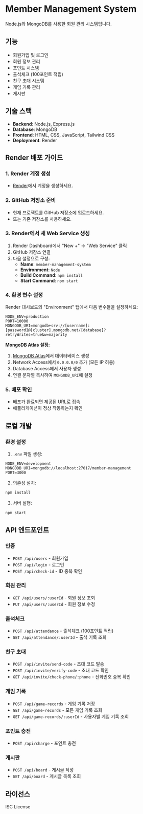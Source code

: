 # Member Management System

Node.js와 MongoDB를 사용한 회원 관리 시스템입니다.

## 기능

- 회원가입 및 로그인
- 회원 정보 관리
- 포인트 시스템
- 출석체크 (100포인트 적립)
- 친구 초대 시스템
- 게임 기록 관리
- 게시판

## 기술 스택

- **Backend**: Node.js, Express.js
- **Database**: MongoDB
- **Frontend**: HTML, CSS, JavaScript, Tailwind CSS
- **Deployment**: Render

## Render 배포 가이드

### 1. Render 계정 생성
   - [Render](https://render.com)에서 계정을 생성하세요.

### 2. GitHub 저장소 준비
- 현재 프로젝트를 GitHub 저장소에 업로드하세요.
- 또는 기존 저장소를 사용하세요.

### 3. Render에서 새 Web Service 생성
1. Render Dashboard에서 "New +" → "Web Service" 클릭
2. GitHub 저장소 연결
3. 다음 설정으로 구성:
   - **Name**: `member-management-system`
   - **Environment**: `Node`
   - **Build Command**: `npm install`
   - **Start Command**: `npm start`

### 4. 환경 변수 설정
Render 대시보드의 "Environment" 탭에서 다음 변수들을 설정하세요:

```
NODE_ENV=production
PORT=10000
MONGODB_URI=mongodb+srv://[username]:[password]@[cluster].mongodb.net/[database]?retryWrites=true&w=majority
```

**MongoDB Atlas 설정:**
1. [MongoDB Atlas](https://cloud.mongodb.com)에서 데이터베이스 생성
2. Network Access에서 `0.0.0.0/0` 추가 (모든 IP 허용)
3. Database Access에서 사용자 생성
4. 연결 문자열 복사하여 `MONGODB_URI`에 설정

### 5. 배포 확인
- 배포가 완료되면 제공된 URL로 접속
- 애플리케이션이 정상 작동하는지 확인

## 로컬 개발

### 환경 설정
1. `.env` 파일 생성:
```
NODE_ENV=development
MONGODB_URI=mongodb://localhost:27017/member-management
PORT=3000
```

2. 의존성 설치:
```bash
npm install
```

3. 서버 실행:
```bash
npm start
```

## API 엔드포인트

### 인증
- `POST /api/users` - 회원가입
- `POST /api/login` - 로그인
- `POST /api/check-id` - ID 중복 확인

### 회원 관리
- `GET /api/users/:userId` - 회원 정보 조회
- `PUT /api/users/:userId` - 회원 정보 수정

### 출석체크
- `POST /api/attendance` - 출석체크 (100포인트 적립)
- `GET /api/attendance/:userId` - 출석 기록 조회

### 친구 초대
- `POST /api/invite/send-code` - 초대 코드 발송
- `POST /api/invite/verify-code` - 초대 코드 확인
- `GET /api/invite/check-phone/:phone` - 전화번호 중복 확인

### 게임 기록
- `POST /api/game-records` - 게임 기록 저장
- `GET /api/game-records` - 모든 게임 기록 조회
- `GET /api/game-records/:userId` - 사용자별 게임 기록 조회

### 포인트 충전
- `POST /api/charge` - 포인트 충전

### 게시판
- `POST /api/board` - 게시글 작성
- `GET /api/board` - 게시글 목록 조회

## 라이선스

ISC License 
